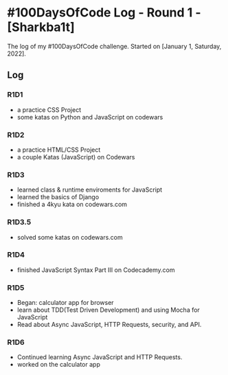 # #100DaysOfCode Log - Round 1 - [Sharkba1t]

The log of my #100DaysOfCode challenge. Started on [January 1, Saturday, 2022].

## Log

### R1D1  
+ a practice CSS Project
+ some katas on Python and JavaScript on codewars

### R1D2  
+ a practice HTML/CSS Project
+ a couple Katas (JavaScript) on Codewars

### R1D3
+ learned class & runtime enviroments for JavaScript
+ learned the basics of Django
+ finished a 4kyu kata on codewars.com

### R1D3.5
+ solved some katas on codewars.com

### R1D4
+ finished JavaScript Syntax Part III on Codecademy.com

### R1D5
+ Began: calculator app for browser
+ learn about TDD(Test Driven Development) and using Mocha for JavaScript
+ Read about Async JavaScript, HTTP Requests, security, and API.

### R1D6
+ Continued learning Async JavaScript and HTTP Requests.  
+ worked on the calculator app